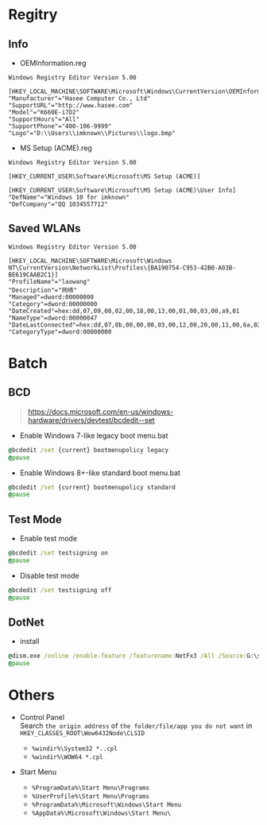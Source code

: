 # Regitry

## Info
- OEMInformation.reg
``` reg
Windows Registry Editor Version 5.00

[HKEY_LOCAL_MACHINE\SOFTWARE\Microsoft\Windows\CurrentVersion\OEMInformation]
"Manufacturer"="Hasee Computer Co., Ltd"
"SupportURL"="http://www.hasee.com"
"Model"="K660E-i7D2"
"SupportHours"="All"
"SupportPhone"="400-106-9999"
"Logo"="D:\\Users\\imknown\\Pictures\\logo.bmp"
```

- MS Setup (ACME).reg
``` reg
Windows Registry Editor Version 5.00

[HKEY_CURRENT_USER\Software\Microsoft\MS Setup (ACME)]

[HKEY_CURRENT_USER\Software\Microsoft\MS Setup (ACME)\User Info]
"DefName"="Windows 10 for imknown"
"DefCompany"="QQ 1034557712"
```

## Saved WLANs
``` reg
Windows Registry Editor Version 5.00

[HKEY_LOCAL_MACHINE\SOFTWARE\Microsoft\Windows NT\CurrentVersion\NetworkList\Profiles\{BA190754-C953-42B0-A03B-BE619CAAB2C1}]
"ProfileName"="laowang"
"Description"="网络"
"Managed"=dword:00000000
"Category"=dword:00000000
"DateCreated"=hex:dd,07,09,00,02,00,18,00,13,00,01,00,03,00,a9,01
"NameType"=dword:00000047
"DateLastConnected"=hex:dd,07,0b,00,00,00,03,00,12,00,20,00,11,00,6a,02
"CategoryType"=dword:00000000
```

# Batch

## BCD
> https://docs.microsoft.com/en-us/windows-hardware/drivers/devtest/bcdedit--set

- Enable Windows 7-like legacy boot menu.bat
``` bat
@bcdedit /set {current} bootmenupolicy legacy
@pause
```

- Enable Windows 8+-like standard boot menu.bat
``` bat
@bcdedit /set {current} bootmenupolicy standard
@pause
```

## Test Mode
- Enable test mode
``` bat
@bcdedit /set testsigning on
@pause
```

- Disable test mode
``` bat
@bcdedit /set testsigning off
@pause
```

## DotNet
- install
``` bat
@dism.exe /online /enable-feature /featurename:NetFx3 /All /Source:G:\sources\sxs /LimitAccess
@pause
```

# Others
- Control Panel  
Search `the origin address` of `the folder/file/app you do not want` in `HKEY_CLASSES_ROOT\Wow6432Node\CLSID`
  - `%windir%\System32 *..cpl`
  - `%windir%\WOW64 *.cpl`

- Start Menu
  - `%ProgramData%\Start Menu\Programs`
  - `%UserProfile%\Start Menu\Programs`
  - `%ProgramData%\Microsoft\Windows\Start Menu`
  - `%AppData%\Microsoft\Windows\Start Menu\`
